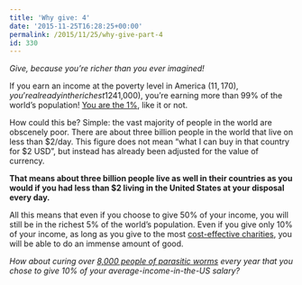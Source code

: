 ```yaml
---
title: 'Why give: 4'
date: '2015-11-25T16:28:25+00:00'
permalink: /2015/11/25/why-give-part-4
id: 330
---
```

*Give, because you’re richer than you ever imagined!*

If you earn an income at the poverty level in America ($11,170), you’re already in the richest 12% of the world’s population! And if you earn the average income in the US ($41,000), you’re earning more than 99% of the world’s population! [You are the 1%](http://www.givingwhatwecan.org/why-give/how-rich-am-i), like it or not.

How could this be? Simple: the vast majority of people in the world are obscenely poor. There are about three billion people in the world that live on less than $2/day. This figure does not mean “what I can buy in that country for $2 USD”, but instead has already been adjusted for the value of currency.

**That means about three billion people live as well in their countries as you would if you had less than $2 living in the United States at your disposal every day.**

All this means that even if you choose to give 50% of your income, you will still be in the richest 5% of the world’s population. Even if you give only 10% of your income, as long as you give to the most [cost-effective charities](http://www.givingwhatwecan.org/about-us/our-research/the-moral-imperative-towards-cost-effectiveness), you will be able to do an immense amount of good.

*How about curing over [8,000 people of parasitic worms](http://www.givingwhatwecan.org/where-to-give/recommended-charities#sci) every year that you chose to give 10% of your average-income-in-the-US salary?*
